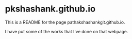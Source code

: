 # pkshashank.github.io
This is a README for the page pathakshashankgit.github.io.

I have put some of the works that I've done on that webpage.
